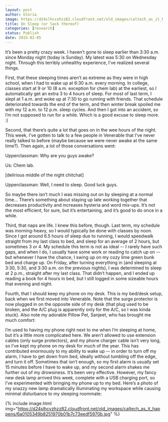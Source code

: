 ```yaml
---
layout: post
author: Gloria
image: https://d24slhcvzhzz82.cloudfront.net/old_images/caltech_as_it_happens/6a0105349b8251970b01b8d0c8714d970c.jpg
title: On Sleep (or lack thereof)
categories: [research]
status: Publish
date: 2015-02-05
---
```



It’s been a pretty crazy week. I haven’t gone to sleep earlier than 3:30 a.m. since Monday night (today is Sunday). My latest was 5:30 on Wednesday night. Through this terribly unhealthy experience, I’ve realized several things. 

First, that these sleeping times aren’t as extreme as they were in high school, when I had to wake up at 6:30 a.m. every morning. In college, classes start at 9 or 10 (8 a.m. exception for chem lab) at the earliest, so I automatically get an extra 3 to 4 hours of sleep. For most of last term, I slept at 1 a.m. and woke up at 7:30 to go running with friends. That schedule deteriorated towards the end of the term, and then winter break spoiled me with my 12 a.m. to 12 p.m. sleep cycles. And then I got into an accident, so I’m not supposed to run for a while. Which is a good excuse to sleep more. :)

Second, that there’s quite a lot that goes on in the wee hours of the night. This week, I’ve gotten to talk to a few people in Venerable that I’ve never really talked to before (maybe because we were never awake at the same time?). Then again, a lot of those conversations went:


Upperclassman: Why are you guys awake?

Us: Chem lab.

[delirious middle of the night chitchat]

Upperclassman: Well, I need to sleep. Good luck guys.


So maybe there isn’t much I was missing out on by sleeping at a normal time… There’s something about staying up late working together that decreases productivity and increases hysteria and word mix-ups. It’s not the most efficient, for sure, but it’s entertaining, and it’s good to do once in a while.

Third, that naps are life. I knew this before, though. Last term, my schedule was morning-heavy, so I would typically be done with classes by noon. Since I got around 6.5 hours of sleep due to running, I would speedwalk straight from my last class to bed, and sleep for an average of 2 hours, but sometimes 3 or 4. My schedule this term is not as ideal -- I rarely have such gaps, and when I do, I usually have some work or reading to catch up on -- but whenever I have the chance, I swing up on my cozy lime green bunk bed and charge up. On Friday, after turning everything in (and sleeping at 3:30, 5:30, and 3:30 a.m. on the previous nights), I was determined to sleep at 2 p.m., straight after my last class. That didn’t happen, and I ended up reading a book for 4 hours in bed, but I still logged in some sizeable hours that evening and night.

Fourth, that I should keep my phone on my desk. This is my bed/desk setup, back when we first moved into Venerable. Note that the surge protector is now plugged in on the opposite side of my desk (that plug used to be broken, and the A/C plug is apparently only for the A/C, so I was kinda stuck). Also note my adorable Pillow Pet, Sanjeet, who has brought me much comfort:

I’m used to having my phone right next to me when I’m sleeping at home, but it’s a little more complicated here. We aren’t allowed to use extension cables (only surge protectors), and my phone charger cable isn’t very long, so I’ve kept my phone on my desk for much of the year. This has contributed enormously to my ability to wake up -- in order to turn off my alarm, I have to get down from bed, ideally without tumbling off the edge, and turn it off. Sometimes that isn’t enough, so my first alarm is usually set 15 minutes before I have to wake up, and my second alarm shakes me further out of my drowsiness. It’s been very effective. However, my fancy new desk lamp arrived this week, complete with a USB charging port, so I’ve experimented with bringing my phone up to my bed. Here’s a photo of my snazzy new lamp dramatically illuminating my workspace while causing minimal disturbance to my sleeping roommate:

{% include image.html img="https://d24slhcvzhzz82.cloudfront.net/old_images/caltech_as_it_happens/6a0105349b8251970b01b7c73eedf5970b.jpg" %}
